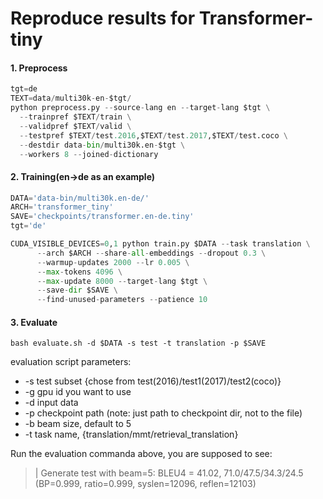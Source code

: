 # Reproduce results for Transformer-tiny


#### 1. Preprocess
```python
tgt=de
TEXT=data/multi30k-en-$tgt/
python preprocess.py --source-lang en --target-lang $tgt \
  --trainpref $TEXT/train \
  --validpref $TEXT/valid \
  --testpref $TEXT/test.2016,$TEXT/test.2017,$TEXT/test.coco \
  --destdir data-bin/multi30k.en-$tgt \
  --workers 8 --joined-dictionary
```

#### 2. Training(en->de as an example)
```python
DATA='data-bin/multi30k.en-de/'  
ARCH='transformer_tiny'  
SAVE='checkpoints/transformer.en-de.tiny'
tgt='de'

CUDA_VISIBLE_DEVICES=0,1 python train.py $DATA --task translation \
      --arch $ARCH --share-all-embeddings --dropout 0.3 \
      --warmup-updates 2000 --lr 0.005 \
      --max-tokens 4096 \
      --max-update 8000 --target-lang $tgt \
      --save-dir $SAVE \
      --find-unused-parameters --patience 10 
```

#### 3. Evaluate
```
bash evaluate.sh -d $DATA -s test -t translation -p $SAVE
```
evaluation script parameters:

- -s test subset {chose from test(2016)/test1(2017)/test2(coco)}
- -g gpu id you want to use
- -d input data
- -p checkpoint path (note: just path to checkpoint dir, not to the file)
- -b beam size, default to 5
- -t task name, {translation/mmt/retrieval_translation}

Run the evaluation commanda above, you are supposed to see:
> | Generate test with beam=5: BLEU4 = 41.02, 71.0/47.5/34.3/24.5 (BP=0.999, ratio=0.999, syslen=12096, reflen=12103)